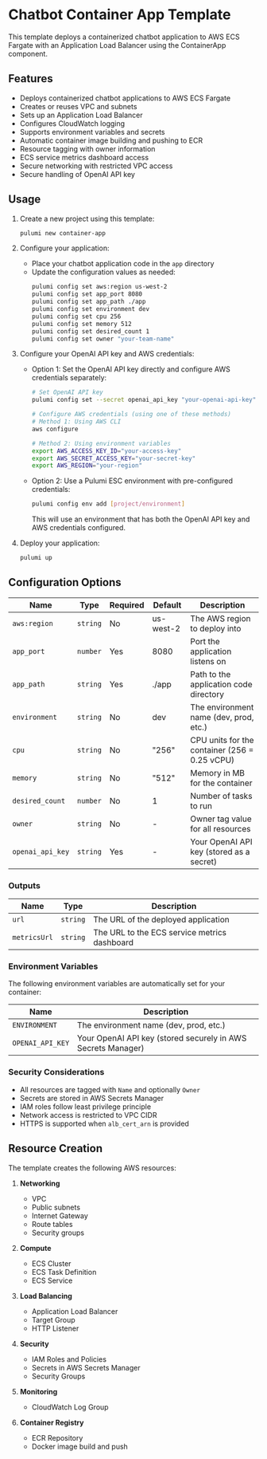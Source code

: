 # Chatbot Container App Template

This template deploys a containerized chatbot application to AWS ECS Fargate with an Application Load Balancer using the ContainerApp component.

## Features

- Deploys containerized chatbot applications to AWS ECS Fargate
- Creates or reuses VPC and subnets
- Sets up an Application Load Balancer
- Configures CloudWatch logging
- Supports environment variables and secrets
- Automatic container image building and pushing to ECR
- Resource tagging with owner information
- ECS service metrics dashboard access
- Secure networking with restricted VPC access
- Secure handling of OpenAI API key

## Usage

1. Create a new project using this template:
   ```bash
   pulumi new container-app
   ```

2. Configure your application:
   - Place your chatbot application code in the `app` directory
   - Update the configuration values as needed:
     ```bash
     pulumi config set aws:region us-west-2
     pulumi config set app_port 8080
     pulumi config set app_path ./app
     pulumi config set environment dev
     pulumi config set cpu 256
     pulumi config set memory 512
     pulumi config set desired_count 1
     pulumi config set owner "your-team-name"
     ```

3. Configure your OpenAI API key and AWS credentials:
   - Option 1: Set the OpenAI API key directly and configure AWS credentials separately:
     ```bash
     # Set OpenAI API key
     pulumi config set --secret openai_api_key "your-openai-api-key"
     
     # Configure AWS credentials (using one of these methods)
     # Method 1: Using AWS CLI
     aws configure
     
     # Method 2: Using environment variables
     export AWS_ACCESS_KEY_ID="your-access-key"
     export AWS_SECRET_ACCESS_KEY="your-secret-key"
     export AWS_REGION="your-region"
     ```
   - Option 2: Use a Pulumi ESC environment with pre-configured credentials:
     ```bash
     pulumi config env add [project/environment]
     ```
     This will use an environment that has both the OpenAI API key and AWS credentials configured.

4. Deploy your application:
   ```bash
   pulumi up
   ```

## Configuration Options

| Name | Type | Required | Default | Description |
|------|------|----------|---------|-------------|
| `aws:region` | `string` | No | us-west-2 | The AWS region to deploy into |
| `app_port` | `number` | Yes | 8080 | Port the application listens on |
| `app_path` | `string` | Yes | ./app | Path to the application code directory |
| `environment` | `string` | No | dev | The environment name (dev, prod, etc.) |
| `cpu` | `string` | No | "256" | CPU units for the container (256 = 0.25 vCPU) |
| `memory` | `string` | No | "512" | Memory in MB for the container |
| `desired_count` | `number` | No | 1 | Number of tasks to run |
| `owner` | `string` | No | - | Owner tag value for all resources |
| `openai_api_key` | `string` | Yes | - | Your OpenAI API key (stored as a secret) |

### Outputs

| Name | Type | Description |
|------|------|-------------|
| `url` | `string` | The URL of the deployed application |
| `metricsUrl` | `string` | The URL to the ECS service metrics dashboard |

### Environment Variables

The following environment variables are automatically set for your container:

| Name | Description |
|------|-------------|
| `ENVIRONMENT` | The environment name (dev, prod, etc.) |
| `OPENAI_API_KEY` | Your OpenAI API key (stored securely in AWS Secrets Manager) |

### Security Considerations

- All resources are tagged with `Name` and optionally `Owner`
- Secrets are stored in AWS Secrets Manager
- IAM roles follow least privilege principle
- Network access is restricted to VPC CIDR
- HTTPS is supported when `alb_cert_arn` is provided

## Resource Creation

The template creates the following AWS resources:

1. **Networking**
   - VPC
   - Public subnets
   - Internet Gateway
   - Route tables
   - Security groups

2. **Compute**
   - ECS Cluster
   - ECS Task Definition
   - ECS Service

3. **Load Balancing**
   - Application Load Balancer
   - Target Group
   - HTTP Listener

4. **Security**
   - IAM Roles and Policies
   - Secrets in AWS Secrets Manager
   - Security Groups

5. **Monitoring**
   - CloudWatch Log Group

6. **Container Registry**
   - ECR Repository
   - Docker image build and push 